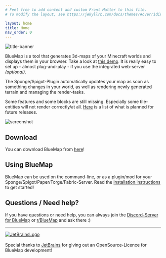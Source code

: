 ```yaml
---
# Feel free to add content and custom Front Matter to this file.
# To modify the layout, see https://jekyllrb.com/docs/themes/#overriding-theme-defaults

layout: home
title: Home
nav_order: 0
---
```


![title-banner]({{site.baseurl}}/assets/BluemapBanner.png)

BlueMap is a tool that generates 3d-maps of your Minecraft worlds and displays them in your browser. 
Take a look at [this demo](https://bluecolored.de/bluemap). 
It is really easy to set up - almost plug-and-play - if you use the integrated web-server *(optional)*.

The Sponge/Spigot-Plugin automatically updates your map as soon as something changes in your world, 
as well as rendering newly generated terrain and managing the render-tasks.

Some features and some blocks are still missing. Especially some tile-entities will not render correctly/at all. 
[Here](https://github.com/orgs/BlueMap-Minecraft/projects/2) is a list of what is planned for 
future releases.

![screenshot]({{site.baseurl}}/assets/BlueMapScreenshot.jpg)

## Download
You can download BlueMap from [here](https://github.com/BlueMap-Minecraft/BlueMap/releases/latest)!

## Using BlueMap
BlueMap can be used on the command-line, or as a plugin/mod for your Sponge/Spigot/Paper/Forge/Fabric-Server. 
Read the [installation instructions]({{site.baseurl}}/wiki/getting-started/Installation.html) to get started!

## Questions / Need help?
If you have questions or need help, you can always join the [Discord-Server for BlueMap](https://discord.gg/zmkyJa3) or 
[r/BlueMap](https://www.reddit.com/r/BlueMap/) and ask there :)

---

[![JetBrainsLogo](https://bluecolored.de/paste/jetbrains-variant-4.svg)](https://www.jetbrains.com/?from=BlueMap)<br>
<br>
Special thanks to [JetBrains](https://www.jetbrains.com/?from=BlueMap) for giving out an OpenSource-Licence for BlueMap development!

